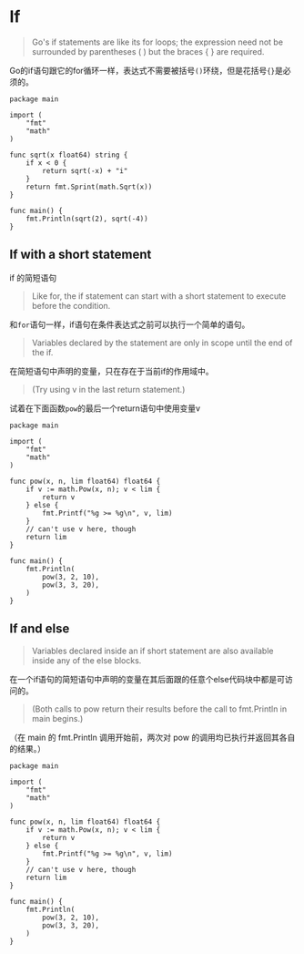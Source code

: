 # If
> Go's if statements are like its for loops; the expression need not be surrounded by parentheses ( ) but the braces { } are required.

Go的if语句跟它的for循环一样，表达式不需要被括号`()`环绕，但是花括号`{}`是必须的。

```
package main

import (
	"fmt"
	"math"
)

func sqrt(x float64) string {
	if x < 0 {
		return sqrt(-x) + "i"
	}
	return fmt.Sprint(math.Sqrt(x))
}

func main() {
	fmt.Println(sqrt(2), sqrt(-4))
}
```


## If with a short statement

if 的简短语句

> Like for, the if statement can start with a short statement to execute before the condition.

和`for`语句一样，if语句在条件表达式之前可以执行一个简单的语句。

> Variables declared by the statement are only in scope until the end of the if.

在简短语句中声明的变量，只在存在于当前if的作用域中。

> (Try using v in the last return statement.)

试着在下面函数`pow`的最后一个return语句中使用变量v

```
package main

import (
	"fmt"
	"math"
)

func pow(x, n, lim float64) float64 {
	if v := math.Pow(x, n); v < lim {
		return v
	} else {
		fmt.Printf("%g >= %g\n", v, lim)
	}
	// can't use v here, though
	return lim
}

func main() {
	fmt.Println(
		pow(3, 2, 10),
		pow(3, 3, 20),
	)
}
```

## If and else

> Variables declared inside an if short statement are also available inside any of the else blocks.

在一个if语句的简短语句中声明的变量在其后面跟的任意个else代码块中都是可访问的。

> (Both calls to pow return their results before the call to fmt.Println in main begins.)

（在 main 的 fmt.Println 调用开始前，两次对 pow 的调用均已执行并返回其各自的结果。）

```
package main

import (
	"fmt"
	"math"
)

func pow(x, n, lim float64) float64 {
	if v := math.Pow(x, n); v < lim {
		return v
	} else {
		fmt.Printf("%g >= %g\n", v, lim)
	}
	// can't use v here, though
	return lim
}

func main() {
	fmt.Println(
		pow(3, 2, 10),
		pow(3, 3, 20),
	)
}
```
